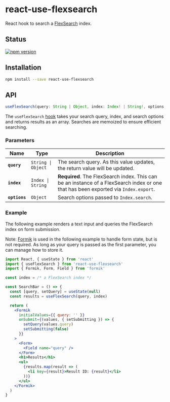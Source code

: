 # react-use-flexsearch

React hook to search a [FlexSearch][flexsearch] index.

## Status

[![npm version](https://badge.fury.io/js/react-use-flexsearch.svg)](http://badge.fury.io/js/react-use-flexsearch)

## Installation

```sh
npm install --save react-use-flexsearch
```

## API

```js
useFlexSearch(query: String | Object, index: Index! | String!, options: Object) => Object[]
```

The `useFlexSearch` [hook][hooks] takes your search query, index, and search
options and returns results as an array. Searches are memoized to ensure
efficient searching.

### Parameters

| Name          | Type               | Description                                                                                                                         |
| ------------- | ------------------ | ----------------------------------------------------------------------------------------------------------------------------------- |
| **`query`**   | `String \| Object` | The search query. As this value updates, the return value will be updated.                                                          |
| **`index`**   | `Index \| String`  | **Required**. The FlexSearch index. This can be an instance of a FlexSearch index or one that has been exported via `Index.export`. |
| **`options`** | `Object`           | Search options passed to `Index.search`.                                                                                            |

### Example

The following example renders a text input and queries the FlexSearch index on
form submission.

Note: [Formik][formik] is used in the following example to handle form state,
but is not required. As long as your query is passed as the first parameter,
you can manage how to store it.

```jsx
import React, { useState } from 'react'
import { useFlexSearch } from 'react-use-flexsearch'
import { Formik, Form, Field } from 'formik'

const index = /* a FlexSearch index */

const SearchBar = () => {
  const [query, setQuery] = useState(null)
  const results = useFlexSearch(query, index)

  return (
    <Formik
      initialValues={{ query: '' }}
      onSubmit={(values, { setSubmitting }) => {
        setQuery(values.query)
        setSubmitting(false)
      }}
    >
      <Form>
        <Field name="query" />
      </Form>
      <h1>Results</h1>
      <ul>
        {results.map(result => (
          <li key={result}>Result ID: {result}</li>
        ))}
      </ul>
    </Formik>
  )
}
```

[flexsearch]: https://github.com/nextapps-de/flexsearch
[hooks]: https://reactjs.org/docs/hooks-intro.html
[formik]: https://github.com/jaredpalmer/formik

